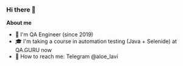 ### Hi there 👋

**About me**

- 🐞 I'm QA Engineer (since 2019)
- 🎓 I'm taking a course in automation testing (Java + Selenide) at QA.GURU now
- 💬 How to reach me: Telegram @aloe_lavi

<!--

**UI + API autotests for MoySklad**
------------------------
<a href="https://github.com/AloeLavi/hw_27_diplom"><img src="media/GitHub.svg" width="25"/> Github</a>

<a href="https://jenkins.autotests.cloud/job/15-aloe_lavi-hw_27_diplom/"> <img src="media/Jenkins.svg" width="20"/> Jenkins</a>

<a href="https://allure.autotests.cloud/project/1122/dashboards/1985"><img src="media/Allure-logo.svg" width="20"/> Allure TestOps Dashboard</a>



**Mobile autotests for Wikipedia**
------------------------
<a href="https://github.com/AloeLavi/hw_27_diplom_mobile"><img src="media/GitHub.svg" width="25"/> Github</a>

<a href="https://jenkins.autotests.cloud/job/15-aloe_lavi-hw_27_diplom_mobile/"><img src="media/Jenkins.svg" width="20"/> Jenkins</a>

<a href="https://allure.autotests.cloud/project/1122/dashboards/2022"><img src="media/Allure-logo.svg" width="20"/> Allure TestOps Dashboard</a>


**AloeLavi/AloeLavi** is a ✨ _special_ ✨ repository because its `README.md` (this file) appears on your GitHub profile.

Here are some ideas to get you started:

- 🔭 I’m currently working on ...
- 🌱 I’m currently learning ...
- 👯 I’m looking to collaborate on ...
- 🤔 I’m looking for help with ...
- 💬 Ask me about ...
- 📫 How to reach me: ...
- 😄 Pronouns: ...
- ⚡ Fun fact: ...
-->
